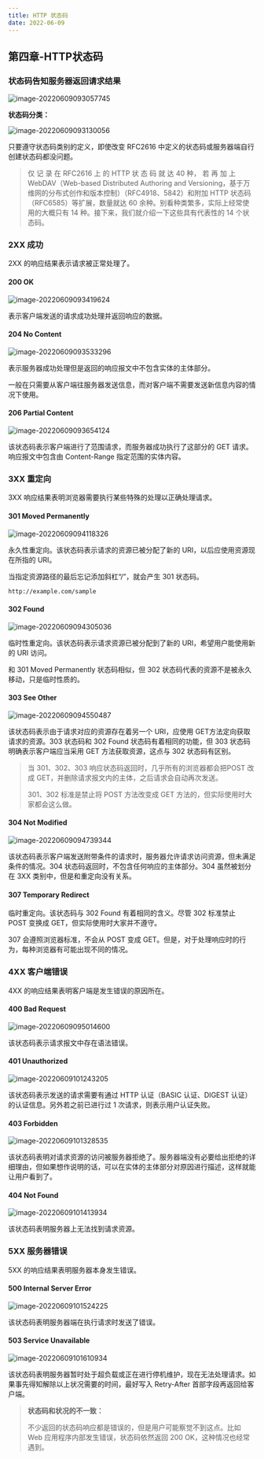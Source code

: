 ```yaml
---
title: HTTP 状态码
date: 2022-06-09
---
```


## 第四章-HTTP状态码

### 状态码告知服务器返回请求结果

![image-20220609093057745](https://raw.githubusercontent.com/Sue-52/PicGo/main/images/image-20220609093057745.png)

**状态码分类：**

![image-20220609093130056](https://raw.githubusercontent.com/Sue-52/PicGo/main/images/image-20220609093130056.png)

只要遵守状态码类别的定义，即使改变 RFC2616 中定义的状态码或服务器端自行创建状态码都没问题。

> 仅 记 录 在 RFC2616 上 的 HTTP 状 态 码 就 达 40 种， 若 再 加 上WebDAV（Web-based Distributed Authoring and Versioning，基于万维网的分布式创作和版本控制）（RFC4918、5842）和附加 HTTP 状态码（RFC6585）等扩展，数量就达 60 余种。别看种类繁多，实际上经常使用的大概只有 14 种。接下来，我们就介绍一下这些具有代表性的 14 个状态码。

### 2XX 成功

2XX 的响应结果表示请求被正常处理了。

#### 200 OK

![image-20220609093419624](https://raw.githubusercontent.com/Sue-52/PicGo/main/images/image-20220609093419624.png)

表示客户端发送的请求成功处理并返回响应的数据。

#### 204 No Content

![image-20220609093533296](https://raw.githubusercontent.com/Sue-52/PicGo/main/images/image-20220609093533296.png)

表示服务器成功处理但是返回的响应报文中不包含实体的主体部分。

一般在只需要从客户端往服务器发送信息，而对客户端不需要发送新信息内容的情况下使用。

#### 206 Partial Content

![image-20220609093654124](https://raw.githubusercontent.com/Sue-52/PicGo/main/images/image-20220609093654124.png)

该状态码表示客户端进行了范围请求，而服务器成功执行了这部分的 GET 请求。响应报文中包含由 Content-Range 指定范围的实体内容。

### 3XX 重定向

3XX 响应结果表明浏览器需要执行某些特殊的处理以正确处理请求。

#### 301 Moved Permanently

![image-20220609094118326](https://raw.githubusercontent.com/Sue-52/PicGo/main/images/image-20220609094118326.png)

永久性重定向。该状态码表示请求的资源已被分配了新的 URI，以后应使用资源现在所指的 URI。

当指定资源路径的最后忘记添加斜杠“/”，就会产生 301 状态码。

~~~bash
http://example.com/sample
~~~

#### 302 Found

![image-20220609094305036](https://raw.githubusercontent.com/Sue-52/PicGo/main/images/image-20220609094305036.png)

临时性重定向。该状态码表示请求资源已被分配到了新的 URI，希望用户能使用新的 URI 访问。

和 301 Moved Permanently 状态码相似，但 302 状态码代表的资源不是被永久移动，只是临时性质的。

#### 303 See Other

![image-20220609094550487](https://raw.githubusercontent.com/Sue-52/PicGo/main/images/image-20220609094550487.png)

该状态码表示由于请求对应的资源存在着另一个 URI，应使用 GET方法定向获取请求的资源。303 状态码和 302 Found 状态码有着相同的功能，但 303 状态码明确表示客户端应当采用 GET 方法获取资源，这点与 302 状态码有区别。

> 当 301、302、303 响应状态码返回时，几乎所有的浏览器都会把POST 改成 GET，并删除请求报文内的主体，之后请求会自动再次发送。
>
> 301、302 标准是禁止将 POST 方法改变成 GET 方法的，但实际使用时大家都会这么做。

#### 304 Not Modified

![image-20220609094739344](https://raw.githubusercontent.com/Sue-52/PicGo/main/images/image-20220609094739344.png)

该状态码表示客户端发送附带条件的请求时，服务器允许请求访问资源，但未满足条件的情况。304 状态码返回时，不包含任何响应的主体部分。304 虽然被划分在 3XX 类别中，但是和重定向没有关系。

#### 307 Temporary Redirect

临时重定向。该状态码与 302 Found 有着相同的含义。尽管 302 标准禁止 POST 变换成 GET，但实际使用时大家并不遵守。

307 会遵照浏览器标准，不会从 POST 变成 GET。但是，对于处理响应时的行为，每种浏览器有可能出现不同的情况。

### 4XX 客户端错误

4XX 的响应结果表明客户端是发生错误的原因所在。

#### 400 Bad Request

![image-20220609095014600](https://raw.githubusercontent.com/Sue-52/PicGo/main/images/image-20220609095014600.png)

该状态码表示请求报文中存在语法错误。

#### 401 Unauthorized

![image-20220609101243205](https://raw.githubusercontent.com/Sue-52/PicGo/main/images/image-20220609101243205.png)

该状态码表示发送的请求需要有通过 HTTP 认证（BASIC 认证、DIGEST 认证）的认证信息。另外若之前已进行过 1 次请求，则表示用户认证失败。

#### 403 Forbidden

![image-20220609101328535](https://raw.githubusercontent.com/Sue-52/PicGo/main/images/image-20220609101328535.png)

该状态码表明对请求资源的访问被服务器拒绝了。服务器端没有必要给出拒绝的详细理由，但如果想作说明的话，可以在实体的主体部分对原因进行描述，这样就能让用户看到了。

#### 404 Not Found

![image-20220609101413934](https://raw.githubusercontent.com/Sue-52/PicGo/main/images/image-20220609101413934.png)

该状态码表明服务器上无法找到请求资源。

### 5XX 服务器错误

5XX 的响应结果表明服务器本身发生错误。

#### 500 Internal Server Error

![image-20220609101524225](https://raw.githubusercontent.com/Sue-52/PicGo/main/images/image-20220609101524225.png)

该状态码表明服务器端在执行请求时发送了错误。

#### 503 Service Unavailable

![image-20220609101610934](https://raw.githubusercontent.com/Sue-52/PicGo/main/images/image-20220609101610934.png)

该状态码表明服务器暂时处于超负载或正在进行停机维护，现在无法处理请求。如果事先得知解除以上状况需要的时间，最好写入 Retry-After 首部字段再返回给客户端。

> **状态码和状况的不一致：**
>
> 不少返回的状态码响应都是错误的，但是用户可能察觉不到这点。比如 Web 应用程序内部发生错误，状态码依然返回 200 OK，这种情况也经常遇到。
